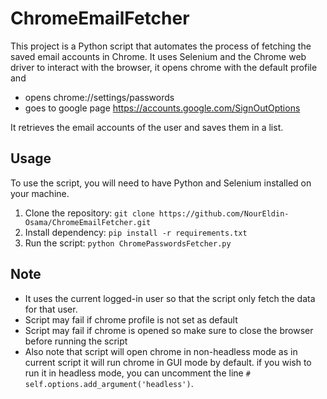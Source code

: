 # ChromeEmailFetcher

This project is a Python script that automates the process of fetching the saved email accounts in Chrome. It uses Selenium and the Chrome web driver to interact with the browser, it opens chrome with the default profile and 
- opens chrome://settings/passwords
- goes to google page https://accounts.google.com/SignOutOptions

It retrieves the email accounts of the user and saves them in a list.

## Usage

To use the script, you will need to have Python and Selenium installed on your machine.

1. Clone the repository: ```git clone https://github.com/NourEldin-Osama/ChromeEmailFetcher.git```
2. Install dependency: ```pip install -r requirements.txt```
3. Run the script: ```python ChromePasswordsFetcher.py```

## Note
- It uses the current logged-in user so that the script only fetch the data for that user.
- Script may fail if chrome profile is not set as default 
- Script may fail if chrome is opened so make sure to close the browser before running the script 
- Also note that script will open chrome in non-headless mode as in current script it will run chrome in GUI mode by default. if you wish to run it in headless mode, you can uncomment the line ```# self.options.add_argument('headless')```.
